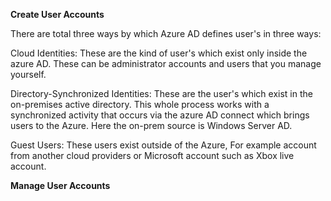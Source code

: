 **Create User Accounts**

There are total three ways by which Azure AD defines user's in three ways:

Cloud Identities: These are the kind of user's which exist only inside the azure AD. These can be administrator accounts and users that you manage yourself.

Directory-Synchronized Identities: These are the user's which exist in the on-premises active directory. This whole process works with a synchronized activity that occurs via the azure AD connect which brings users to the Azure. Here the on-prem source is Windows Server AD.

Guest Users: These users exist outside of the Azure, For example account from another cloud providers or Microsoft account such as Xbox live account.

**Manage User Accounts**


